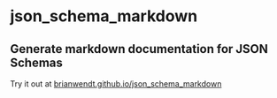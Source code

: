 # json_schema_markdown
## Generate markdown documentation for JSON Schemas
Try it out at [brianwendt.github.io/json_schema_markdown](https://brianwendt.github.io/json_schema_markdown)
